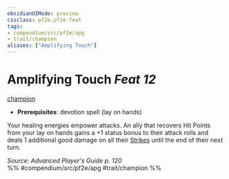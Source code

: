 ```yaml
---
obsidianUIMode: preview
cssclass: pf2e,pf2e-feat
tags:
- compendium/src/pf2e/apg
- trait/champion
aliases: ["Amplifying Touch"]
---
```

# Amplifying Touch  *Feat 12*  
[champion](../../rules/traits/champion.md)  

- **Prerequisites**: devotion spell (lay on hands)

Your healing energies empower attacks. An ally that recovers Hit Points from your lay on hands gains a +1 status bonus to their attack rolls and deals 1 additional good damage on all their [Strikes](../../rules/actions/strike.md) until the end of their next turn.

*Source: Advanced Player's Guide p. 120*  
%% #compendium/src/pf2e/apg #trait/champion %%